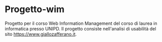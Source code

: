 # Progetto-wim
Progetto per il corso Web Information Management del corso di laurea in informatica presso UNIPD.
Il progetto consiste nell'analisi di usabilità del sito https://www.giallozafferano.it.
